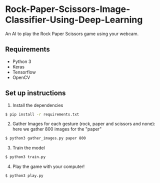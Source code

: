 # Rock-Paper-Scissors-Image-Classifier-Using-Deep-Learning

An AI to play the Rock Paper Scissors game using your webcam.


## Requirements
- Python 3
- Keras
- Tensorflow
- OpenCV


## Set up instructions

1. Install the dependencies
```sh
$ pip install -r requirements.txt
```

2. Gather Images for each gesture (rock, paper and scissors and none):
here we gather 800 images for the "paper"
```sh
$ python3 gather_images.py paper 800
```

3. Train the model
```sh
$ python3 train.py
```

4. Play the game with your computer!
```sh
$ python3 play.py
```
